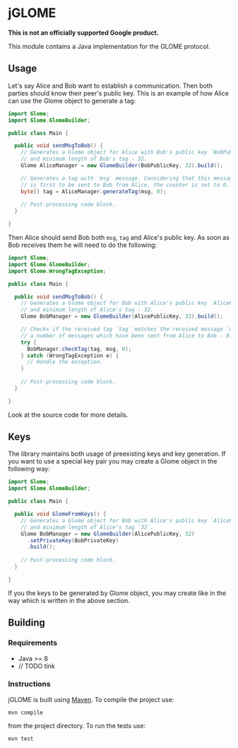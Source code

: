 # jGLOME
**This is not an officially supported Google product.**

This module contains a Java implementation for the GLOME
protocol.

## Usage

Let's say Alice and Bob want to establish a communication. Then both parties
should know their peer's public key. This is an example of how Alice can use 
the Glome object to generate a tag:

```Java
import Glome;
import Glome.GlomeBuilder;

public class Main {

  public void sendMsgToBob() {
    // Generates a Glome object for Alice with Bob's public key `BobPublicKey` 
    // and minimum length of Bob's tag - 32.
    Glome AliceManager = new GlomeBuilder(BobPublicKey, 32).build();

    // Generates a tag with `msg` message. Considering that this message 
    // is first to be sent to Bob from Alice, the counter is set to 0.
    byte[] tag = AliceManager.generateTag(msg, 0);
    
    // Post-processing code block.
  }

}
```

Then Alice should send Bob both `msg`, `tag` and Alice's public key.
As soon as Bob receives them he will need to do the following:

```Java
import Glome;
import Glome.GlomeBuilder;
import Glome.WrongTagException;

public class Main {

  public void sendMsgToBob() {
    // Generates a Glome object for Bob with Alice's public key `AlicePublicKey` 
    // and minimum length of Alice's tag - 32.
    Glome BobManager = new GlomeBuilder(AlicePublicKey, 32).build();

    // Checks if the received tag `tag` matches the received message `msg` and
    // a number of messages which have been sent from Alice to Bob - 0.
    try {
      BobManager.checkTag(tag, msg, 0);
    } catch (WrongTagException e) {
      // Handle the exception.
    }
    
    // Post-processing code block.
  }

}
```

Look at the source code for more details.

## Keys

The library maintains both usage of preexisting keys and key generation. If you
want to use a special key pair you may create a Glome object in the following way:

```Java
import Glome;
import Glome.GlomeBuilder;

public class Main {

  public void GlomeFromKeys() {
    // Generates a Glome object for Bob with Alice's public key `AlicePublicKey` 
    // and minimum length of Alice's tag `32`.
    Glome BobManager = new GlomeBuilder(AlicePublicKey, 32)
      .setPrivateKey(BobPrivateKey)
      .build();
    
    // Post-processing code block.
  }

}
```

If you the keys to be generated by Glome object, you may create like in the way
which is written in the above section.

## Building 

### Requirements

-   Java >= 8
-   // TODO tink

### Instructions

jGLOME is built using [Maven](https://maven.apache.org/). To compile the project 
use:

`mvn compile`

from the project directory. To run the tests use:

`mvn test`
